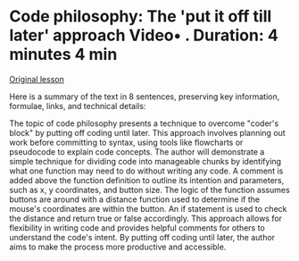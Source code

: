 # Code philosophy: The 'put it off till later' approach Video• . Duration: 4 minutes 4 min

[Original lesson](https://www.coursera.org/learn/uol-introduction-to-programming-1/lecture/ei7tI/code-philosophy-the-put-it-off-till-later-approach)

Here is a summary of the text in 8 sentences, preserving key information, formulae, links, and technical details:

The topic of code philosophy presents a technique to overcome "coder's block" by putting off coding until later. This approach involves planning out work before committing to syntax, using tools like flowcharts or pseudocode to explain code concepts. The author will demonstrate a simple technique for dividing code into manageable chunks by identifying what one function may need to do without writing any code. A comment is added above the function definition to outline its intention and parameters, such as x, y coordinates, and button size. The logic of the function assumes buttons are around with a distance function used to determine if the mouse's coordinates are within the button. An if statement is used to check the distance and return true or false accordingly. This approach allows for flexibility in writing code and provides helpful comments for others to understand the code's intent. By putting off coding until later, the author aims to make the process more productive and accessible.

